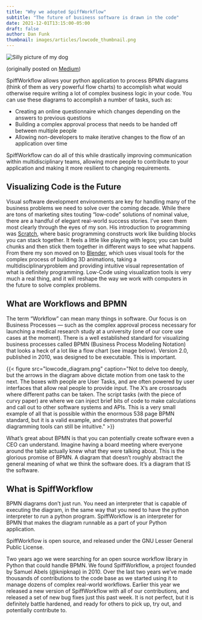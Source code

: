 ```yaml
---
title: "Why we adopted SpiffWorkflow"
subtitle: "The future of business software is drawn in the code"
date: 2021-12-01T13:15:00-05:00
draft: false
author: Dan Funk
thumbnail: images/articles/lowcode_thumbnail.png
---
```


![Silly picture of my dog](lowcode.png)

(originally posted on [Medium](https://medium.com/@danfunk/a-visual-workflow-library-for-python-d19e1387653))

SpiffWorkflow allows your python application to process BPMN diagrams (think of them as very powerful flow charts) to accomplish what would otherwise require writing a lot of complex business logic in your code. You can use these diagrams to accomplish a number of tasks, such as:

* Creating an online questionnaire which changes depending on the answers to previous questions
* Building a complex approval process that needs to be handed off between multiple people
* Allowing non-developers to make iterative changes to the flow of an application over time

SpiffWorkflow can do all of this while drastically improving communication within multidisciplinary teams, allowing more people to contribute to your application and making it more resilient to changing requirements.

## Visualizing Code is the Future

Visual software development environments are key for handling many of the business problems we need to solve over the coming decade. While there are tons of marketing sites touting “low-code” solutions of nominal value, there are a handful of elegant real-world success stories. I’ve seen them most clearly through the eyes of my son. His introduction to programming was [Scratch](https://scratch.mit.edu/), where basic programming constructs work like building blocks you can stack together. It feels a little like playing with legos; you can build chunks and then stick them together in different ways to see what happens. From there my son moved on to [Blender](https://www.blender.org/), which uses visual tools for the complex process of building 3D animations, taking a multidisciplinaryproblem and providing intuitive visual representation of what is definitely programming. Low-Code using visualization tools is very much a real thing, and it will reshape the way we work with computers in the future to solve complex problems.

## What are Workflows and BPMN

The term “Workflow” can mean many things in software. Our focus is on Business Processes — such as the complex approval process necessary for launching a medical research study at a university (one of our core use cases at the moment). There is a well established standard for visualizing business processes called BPMN (Business Process Modeling Notation) that looks a heck of a lot like a flow chart (see image below). Version 2.0, published in 2010, was designed to be executable. This is important.

{{< figure src="lowcode_diagram.png" caption="Not to delve too deeply, but the arrows in the diagram above dictate motion from one task to the next. The boxes with people are User Tasks, and are often powered by user interfaces that allow real people to provide input. The X’s are crossroads where different paths can be taken. The script tasks (with the piece of curvy paper) are where we can inject brief bits of code to make calculations and call out to other software systems and APIs. This is a very small example of all that is possible within the enormous 538 page BPMN standard, but it is a valid example, and demonstrates that powerful diagramming tools can still be intuitive." >}}

What’s great about BPMN is that you can potentially create software even a CEO can understand. Imagine having a board meeting where everyone around the table actually knew what they were talking about. This is the glorious promise of BPMN. A diagram that doesn’t roughly abstract the general meaning of what we think the software does. It’s a diagram that IS the software.

## What is SpiffWorkflow

BPMN diagrams don’t just run. You need an interpreter that is capable of executing the diagram, in the same way that you need to have the python interpreter to run a python program. SpiffWorkflow is an interpreter for BPMN that makes the diagram runnable as a part of your Python application.

SpiffWorkflow is open source, and released under the GNU Lesser General Public License.

Two years ago we were searching for an open source workflow library in Python that could handle BPMN. We found SpiffWorkflow, a project founded by Samuel Abels (@knipknap) in 2010. Over the last two years we’ve made thousands of contributions to the code base as we started using it to manage dozens of complex real-world workflows. Earlier this year we released a new version of SpiffWorkflow with all of our contributions, and released a set of new bug fixes just this past week. It is not perfect, but it is definitely battle hardened, and ready for others to pick up, try out, and potentially contribute to.

